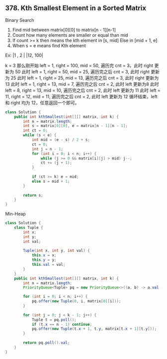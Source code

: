 ## 378. Kth Smallest Element in a Sorted Matrix

Binary Search

1. Find mid between matrix[0][0] to matrix[n - 1][n-1]   
2. Count how many elements are smaller or equal than mid   
3. If count >= k then means the kth element in [s, mid] 
  Else in [mid + 1, e] 
4. When s = e means find Kth element

Ex:
|1 , 2  |
|12, 100|

k = 3
那么刚开始 left = 1, right = 100, mid = 50, 遍历完 cnt = 3，此时 right 更新为 50
此时 left = 1, right = 50, mid = 25, 遍历完之后 cnt = 3, 此时 right 更新为 25
此时 left = 1, right = 25, mid = 13, 遍历完之后 cnt = 3, 此时 right 更新为 13
此时 left = 1, right = 13, mid = 7, 遍历完之后 cnt = 2, 此时 left 更新为8
此时 left = 8, right = 13, mid = 10, 遍历完之后 cnt = 2, 此时 left 更新为 11
此时 left = 11, right = 12, mid = 11, 遍历完之后 cnt = 2, 此时 left 更新为 12
循环结束，left 和 right 均为 12，任意返回一个即可。

```java
class Solution {
    public int kthSmallest(int[][] matrix, int k) {
        int n = matrix.length;
        int s = matrix[0][0], e = matrix[n - 1][n - 1];
        int ct = 0;     
        while (s < e) {
            int mid = (e - s) / 2 + s;
            ct = 0;
            int j = n - 1;
            for (int i = 0; i < n; i++) {
                while (j >= 0 && matrix[i][j] > mid) j--;
                ct += (j + 1);
            }
            
            if (ct >= k) e = mid;
            else s = mid + 1;            
        }
        
        return s;
    }
}
```

Min-Heap
```java
class Solution {
    class Tuple {
        int x;
        int y;
        int val;
        
        Tuple(int x, int y, int val) {
            this.x = x;
            this.y = y;
            this.val = val;
        }
    }
    public int kthSmallest(int[][] matrix, int k) {
        int n = matrix.length;
        PriorityQueue<Tuple> pq = new PriorityQueue<>((a, b) -> a.val - b.val);

        for (int i = 0; i < n; i++) {
            pq.offer(new Tuple(0, i, matrix[0][i]));
        }
        
        for (int j = 0; j < k - 1; j++) {
            Tuple t = pq.poll();
            if (t.x == n - 1) continue;
            pq.offer(new Tuple(t.x + 1, t.y, matrix[t.x + 1][t.y]));            
        }
        
        return pq.poll().val;
    }
}
```
